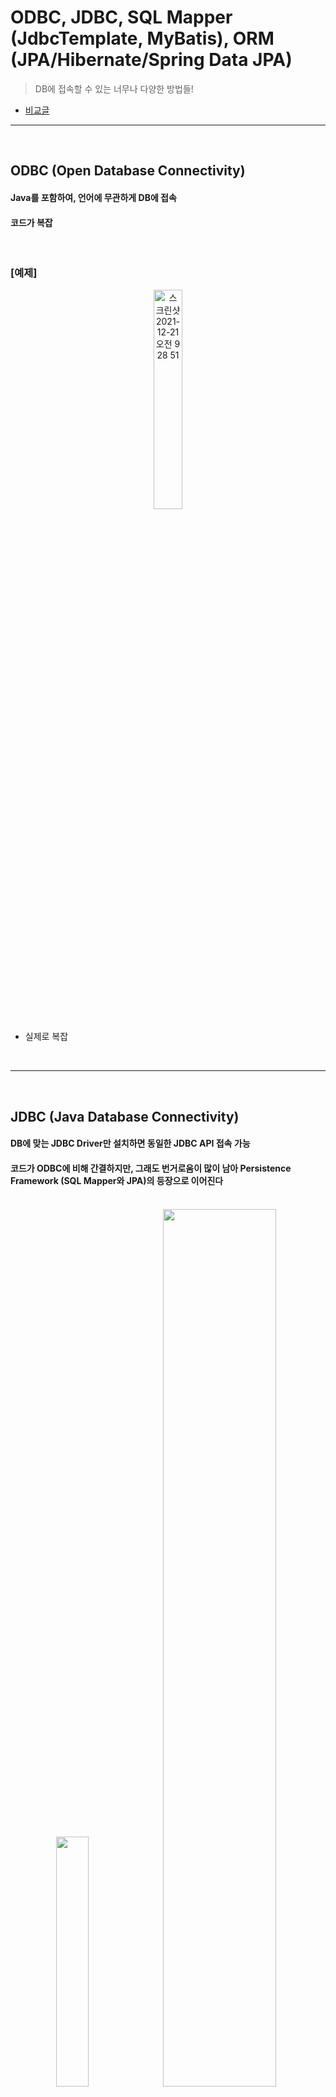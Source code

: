 # ODBC, JDBC, SQL Mapper (JdbcTemplate, MyBatis), ORM (JPA/Hibernate/Spring Data JPA)
> DB에 접속할 수 있는 너무나 다양한 방법들!
* [비교글](https://skyblue300a.tistory.com/7)

<hr>
<br>

## ODBC (Open Database Connectivity)
#### Java를 포함하여, 언어에 무관하게 DB에 접속
#### 코드가 복잡

<br>

### [예제]

<div align="center">
  <img width="30%" alt="스크린샷 2021-12-21 오전 9 28 51" src="https://user-images.githubusercontent.com/37537227/146850598-269749d4-9fd6-42e2-a704-77e238f5b6e0.png">
</div>

* 실제로 복잡

<br>
<hr>
<br>

## JDBC (Java Database Connectivity)
#### DB에 맞는 JDBC Driver만 설치하면 동일한 JDBC API 접속 가능
#### 코드가 ODBC에 비해 간결하지만, 그래도 번거로움이 많이 남아 Persistence Framework (SQL Mapper와 JPA)의 등장으로 이어진다

<br>

<div align="center">
  <img width = "32%" src="https://user-images.githubusercontent.com/37537227/147739762-88d8c7a9-bd5f-41df-ac95-a5f447df0ea1.png">
  <img width = "60%" src="https://user-images.githubusercontent.com/37537227/147739994-0a58bdda-dc6c-4ebd-9649-071574273160.png">
</div>

<br>

### [예시]
```java

public class JdbcDemo() {

    Connection con;
    Statement stmt;
    ResultSet rs;

    String url      = "jdbc:postgresql://localhost:5432/demo",
           username = "sayMyName",
           password = "sayMyPw";

    public void getConnection() {
        try {
            con = DriverManager.getConnection(url, username, password);
        } catch (Exception e) {
            e.printStackTrace();
        }
    }
    
    public void getData() {
        try {
            String sql = "SELECT * FROM People";
            rs = stmt.excecuteQuery(sql);
            
            while(rs.next()) {
                System.out.println(rs.getString("name"));
                System.out.println(rs.getString("age"));
            }
        } catch (Exception e) {
            e.printStackTrace();
        }
    }
    
    public void closeConnection() {
        try {
            rs.close();
            stmt.close();
            con.close();
        } catch(Exception e) {
            e.printStackTrace();
        }
    }
}
```
* `DriverManager`를 사용하여 DB와 연동
* 단점 존재
  * 코드 길이가 길어지고 정리하기 불편
  * Connection과 같은 공유 자원을 사용하는 과정에서 Overhead 발생
  * Driver 의존성을 설치하여 진행 필요 (연동하는 DB 변경 시, 해당 Dependency 적용 필요)

<br>
<hr>
<br>

## Persistence Framework - SQL Mapper - MyBatis
#### SQL Mapper : SQL문을 작성하여 내가 만든 메소드와 매핑하여 DB 접속 

<br>

### [jdbcTemplate 예시]
* JDBC보다 간결한 코드 가능

<br>

### [MyBatis 예시]

<br>

<div align="center">
    <img width="50%" src="https://user-images.githubusercontent.com/37537227/147741388-6aa1d086-f026-4bc0-b6e1-6302f27890d1.png">
</div>

<br>

* Dao Interface
  * 메소드 정의
* MyBatisConfig File (Mapper.xml)
  * 메소드명와 1대1로 매핑되는 id값을 가진 테그 정의 필요
    * select, insert, update, delete
  * Tag Attribute
    * id
    * parameterType
    * resultType

* 장점 :
  * SQL문과 JDBC API의 분리

* 단점 : 
  * `패러다임 불일치 문제`
    * 객체지향 (추상화, 상속, 다형성) vs RDB (데이터 중심)
    * DB에서 가져온 데이터를 객체화할 때 어려움이 따름
  * SQL문은 DB에 종속적

<br>
<hr>
<br>

## Persistence Framework - Hibernate & JPA (ORM) & Spring Data JPA
#### ORM : SQL문 작성할 필요없이 직관적인 Java 메소드만으로 DB 사용 가능하며, 패러다임 불일치 문제 해소 가능
#### JPA : Java 측의 ORM에 대한 API 표준 명세
#### Hibernate : JPA Interface의 구현체 (내부적으로 JDBC 사용) - EclipseLink, DataNucleus도 사용 가능
#### Spring Data JPA : JPA를 보다 쉽게 사용할 수 있게 만든 또 하나의 Abstract Layer (repository support for the Java Persistence API (JPA))


<br>

<div align="center">
  <img width="42.8%" alt="스크린샷 2021-12-29 오전 11 11 02" src="https://user-images.githubusercontent.com/37537227/147620822-ca0a758a-34dc-42f0-bc3a-62b900fa2f1b.png">
  <img width="30%" alt="스크린샷 2021-12-29 오전 11 09 05" src="https://user-images.githubusercontent.com/37537227/147620741-0d8ae15a-0fb5-4035-9974-7478ef09d6c6.png">
</div>

<br>

### [Hibernate 예제]

```java
@Repository
@Transactional
public class JpaDemoRunner implements ApplicationRunner {
  
  @PersistenceContext
  EntityManager entityManager;
  
  @Override
  public void run(ApplicationArguments args) throws Exception {
    Person person = new Person();
    person.setName("sayMyName");
    person.setAge(30);
    Session session = entityManager.unwrap(Session.class);
    session.save(person);
  }

}
```
* @PersistenceContext
  * EntityManager DI해주는 Annotation
  * Persistence Context는 Application에서 머무는 Entity 데이터를 담아놓는 저장소로 DB에 넣어주기 전 단계까지 Entity를 보존할 수 있다
  * Persistence Context의 Life Cycle은 하나의 Transaction의 시작과 끝을 함께 한다 >> 즉 One  per Transaction
* @Transactional
  * AOP 기반의 프록시 패턴에 의해서, Transaction 원칙 (ACID)을 지켜준다
  * .begin(), .rollback(), .commit() 처리를 알아서 해주며, Transaction이 끝나면 PersistenceContext를 Flush해준다 
* EntityManagerFactory
  * Applicaton Loading 시에 DB당 하나의 EntityManagerFactory 생성
* EntityManager
  * 각 Transaction 처리
* EntityTransaction
  * .begin(), .rollback(), .commit()처럼 Transaction의 시작과 끝, 롤백 상태 처리
* Session
  * The heart of the hibernate is a session. It's a runtime interface between your application and hibernate. 

<br>

### [JPA 예제]

```java
@Repository
@Transactional
public class JpaDemoRunner implements ApplicationRunner {
  
  @PersistenceContext
  EntityManager entityManager;
  
  @Override
  public void run(ApplicationArguments args) throws Exception {
    Person person = new Person();
    person.setName("sayMyName");
    person.setAge(30);
    entityManager.persist(person);
  }

}
```
* `persist` : 영속화 (Persistence)
  * Application에 있는 데이터가 Application 프로세스보다 더 긴 Life Cycle을 갖는 것
  * Spring Entity가 DB에 저장되어 계속해서 데이터로서 영구적으로 살아가는 것

<br>

### [JpaRepository 예제]

```java
interface TestRepository extends JpaRepository<Test, Long> {
  
}
```
* JpaRepository가 JPA Interface

* 상속 Rule  
  * `Interface extends Interface`
  * Interface cannot extends Class
  * Class extends Class
  * Class implements Interface

<br>

### 객체지향 vs RDB 간의 패러다임 불일치
* ORM을 통해서 SQL 의존성을 낮춤으로써 비즈니스 로직 개발에 보다 더 집중 가능

<br>

### [객체지향 - 연관관계]
```java
class Person {
    Long id;
    String name;
    Group group;
    
    Group findGroup() {
        return this.group;
    }
}

class Group {
    Log id;
    String name;
}
```
* `Group group`처럼 Reference 주소값을 넣는 방식

<br>

### [RDB - 연관관계]
```java
class Person {
    Long id;
    Long GroupId;
    String name;
}

class Group {
    Long id;
    String name;
}
```
* `Long GroupId`처럼 Foreign Key값을 넣는 방식
* RDB에 맞춰 변환을 하였으나, RDB CRUD를 하기에는 아직 어려운 상황
  * ex) Group 객체는 자신에게 속한 Person을 알 수 없다
  * 아직도 중간에서 개발자가 추가로 변환하는 로직을 작성해야 함

<br>

### [JPA을 통한 패러다임 불일치 해결]
```java
person.setGroup(group);
jpa.persist(person);

Person person = entityManager.find(Person.class, id);
Group group = person.getTeam();
Leader leader = person.getTeam().getLeader();
```
* 연관관계 설정을 통해 관계 그래프 탐색 또한 쉽게 가능 

<br>
<hr>
<br>
